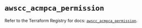 # `awscc_acmpca_permission`

Refer to the Terraform Registry for docs: [`awscc_acmpca_permission`](https://registry.terraform.io/providers/hashicorp/awscc/0.70.0/docs/resources/acmpca_permission).
